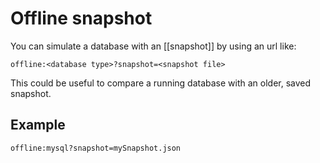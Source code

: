 # Offline snapshot
You can simulate a database with an [[snapshot]] by using an url like:

```
offline:<database type>?snapshot=<snapshot file>
```

This could be useful to compare a running database with an older, saved snapshot.

## Example

```
offline:mysql?snapshot=mySnapshot.json
```

